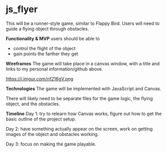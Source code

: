 # js_flyer
This will be a runner-style game, similar to Flappy Bird. Users will need to guide a flying object through obstacles.

**Functionality & MVP**
users should be able to
- control the flight of the object
- gain points the farther they get

**Wireframes**
The game will take place in a canvas window, with a title and links to my personal information/github above.

https://i.imgur.com/nf216gV.png

**Technologies**
The game will be implemented with JavaScript and Canvas.

There will likely need to be separate files for the game logic, the flying object, and the obstacles.

**Timeline**
Day 1: try to relearn how Canvas works, figure out how to get the basic outline of the project setup.

Day 2: have something actually appear on the screen, work on getting images of the object and obstacles working.

Day 3: focus on making the game playable.
